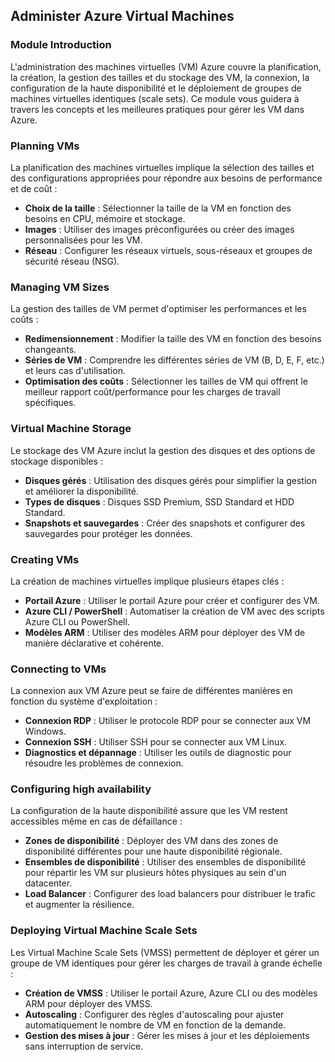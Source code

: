 
## Administer Azure Virtual Machines

### Module Introduction

L'administration des machines virtuelles (VM) Azure couvre la planification, la création, la gestion des tailles et du stockage des VM, la connexion, la configuration de la haute disponibilité et le déploiement de groupes de machines virtuelles identiques (scale sets). Ce module vous guidera à travers les concepts et les meilleures pratiques pour gérer les VM dans Azure.

### Planning VMs

La planification des machines virtuelles implique la sélection des tailles et des configurations appropriées pour répondre aux besoins de performance et de coût :
- **Choix de la taille** : Sélectionner la taille de la VM en fonction des besoins en CPU, mémoire et stockage.
- **Images** : Utiliser des images préconfigurées ou créer des images personnalisées pour les VM.
- **Réseau** : Configurer les réseaux virtuels, sous-réseaux et groupes de sécurité réseau (NSG).

### Managing VM Sizes

La gestion des tailles de VM permet d'optimiser les performances et les coûts :
- **Redimensionnement** : Modifier la taille des VM en fonction des besoins changeants.
- **Séries de VM** : Comprendre les différentes séries de VM (B, D, E, F, etc.) et leurs cas d'utilisation.
- **Optimisation des coûts** : Sélectionner les tailles de VM qui offrent le meilleur rapport coût/performance pour les charges de travail spécifiques.

### Virtual Machine Storage

Le stockage des VM Azure inclut la gestion des disques et des options de stockage disponibles :
- **Disques gérés** : Utilisation des disques gérés pour simplifier la gestion et améliorer la disponibilité.
- **Types de disques** : Disques SSD Premium, SSD Standard et HDD Standard.
- **Snapshots et sauvegardes** : Créer des snapshots et configurer des sauvegardes pour protéger les données.

### Creating VMs

La création de machines virtuelles implique plusieurs étapes clés :
- **Portail Azure** : Utiliser le portail Azure pour créer et configurer des VM.
- **Azure CLI / PowerShell** : Automatiser la création de VM avec des scripts Azure CLI ou PowerShell.
- **Modèles ARM** : Utiliser des modèles ARM pour déployer des VM de manière déclarative et cohérente.

### Connecting to VMs

La connexion aux VM Azure peut se faire de différentes manières en fonction du système d'exploitation :
- **Connexion RDP** : Utiliser le protocole RDP pour se connecter aux VM Windows.
- **Connexion SSH** : Utiliser SSH pour se connecter aux VM Linux.
- **Diagnostics et dépannage** : Utiliser les outils de diagnostic pour résoudre les problèmes de connexion.

### Configuring high availability

La configuration de la haute disponibilité assure que les VM restent accessibles même en cas de défaillance :
- **Zones de disponibilité** : Déployer des VM dans des zones de disponibilité différentes pour une haute disponibilité régionale.
- **Ensembles de disponibilité** : Utiliser des ensembles de disponibilité pour répartir les VM sur plusieurs hôtes physiques au sein d'un datacenter.
- **Load Balancer** : Configurer des load balancers pour distribuer le trafic et augmenter la résilience.

### Deploying Virtual Machine Scale Sets

Les Virtual Machine Scale Sets (VMSS) permettent de déployer et gérer un groupe de VM identiques pour gérer les charges de travail à grande échelle :
- **Création de VMSS** : Utiliser le portail Azure, Azure CLI ou des modèles ARM pour déployer des VMSS.
- **Autoscaling** : Configurer des règles d'autoscaling pour ajuster automatiquement le nombre de VM en fonction de la demande.
- **Gestion des mises à jour** : Gérer les mises à jour et les déploiements sans interruption de service.
